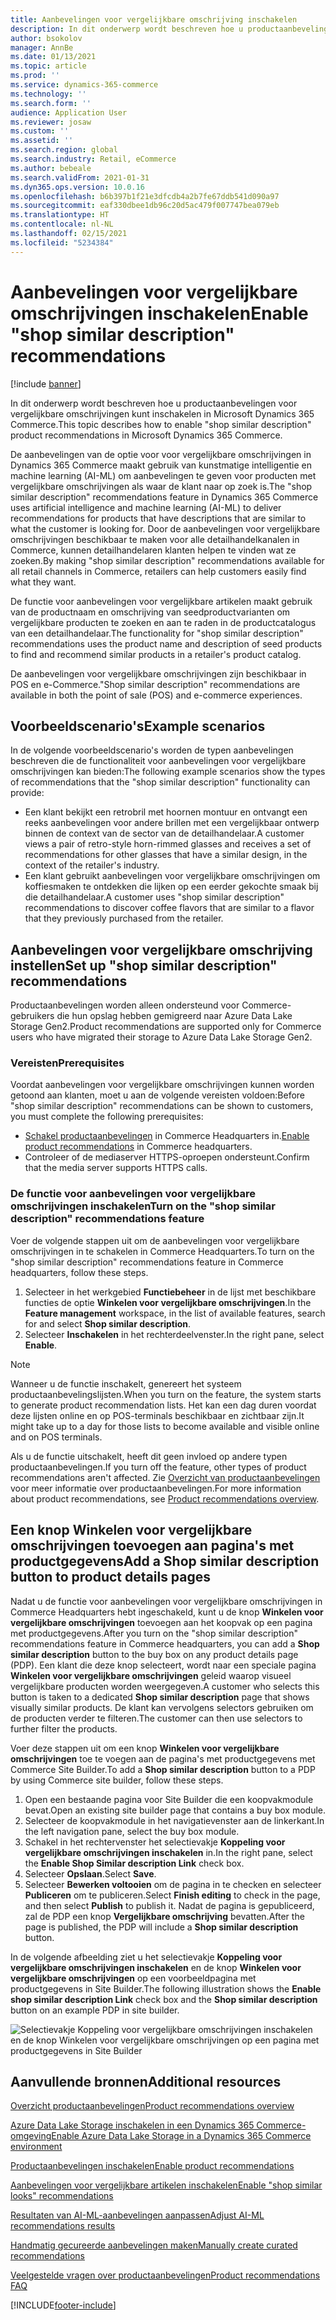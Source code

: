 ```yaml
---
title: Aanbevelingen voor vergelijkbare omschrijving inschakelen
description: In dit onderwerp wordt beschreven hoe u productaanbevelingen voor vergelijkbare omschrijvingen kunt inschakelen in Microsoft Dynamics 365 Commerce.
author: bsokolov
manager: AnnBe
ms.date: 01/13/2021
ms.topic: article
ms.prod: ''
ms.service: dynamics-365-commerce
ms.technology: ''
ms.search.form: ''
audience: Application User
ms.reviewer: josaw
ms.custom: ''
ms.assetid: ''
ms.search.region: global
ms.search.industry: Retail, eCommerce
ms.author: bebeale
ms.search.validFrom: 2021-01-31
ms.dyn365.ops.version: 10.0.16
ms.openlocfilehash: b6b397b1f21e3dfcdb4a2b7fe67ddb541d090a97
ms.sourcegitcommit: eaf330dbee1db96c20d5ac479f007747bea079eb
ms.translationtype: HT
ms.contentlocale: nl-NL
ms.lasthandoff: 02/15/2021
ms.locfileid: "5234384"
---
```

# <a name="enable-shop-similar-description-recommendations"></a><span data-ttu-id="1d7da-103">Aanbevelingen voor vergelijkbare omschrijvingen inschakelen</span><span class="sxs-lookup"><span data-stu-id="1d7da-103">Enable "shop similar description" recommendations</span></span>

[!include [banner](includes/banner.md)]

<span data-ttu-id="1d7da-104">In dit onderwerp wordt beschreven hoe u productaanbevelingen voor vergelijkbare omschrijvingen kunt inschakelen in Microsoft Dynamics 365 Commerce.</span><span class="sxs-lookup"><span data-stu-id="1d7da-104">This topic describes how to enable "shop similar description" product recommendations in Microsoft Dynamics 365 Commerce.</span></span>

<span data-ttu-id="1d7da-105">De aanbevelingen van de optie voor voor vergelijkbare omschrijvingen in Dynamics 365 Commerce maakt gebruik van kunstmatige intelligentie en machine learning (AI-ML) om aanbevelingen te geven voor producten met vergelijkbare omschrijvingen als waar de klant naar op zoek is.</span><span class="sxs-lookup"><span data-stu-id="1d7da-105">The "shop similar description" recommendations feature in Dynamics 365 Commerce uses artificial intelligence and machine learning (AI-ML) to deliver recommendations for products that have descriptions that are similar to what the customer is looking for.</span></span> <span data-ttu-id="1d7da-106">Door de aanbevelingen voor vergelijkbare omschrijvingen beschikbaar te maken voor alle detailhandelkanalen in Commerce, kunnen detailhandelaren klanten helpen te vinden wat ze zoeken.</span><span class="sxs-lookup"><span data-stu-id="1d7da-106">By making "shop similar description" recommendations available for all retail channels in Commerce, retailers can help customers easily find what they want.</span></span>

<span data-ttu-id="1d7da-107">De functie voor aanbevelingen voor vergelijkbare artikelen maakt gebruik van de productnaam en omschrijving van seedproductvarianten om vergelijkbare producten te zoeken en aan te raden in de productcatalogus van een detailhandelaar.</span><span class="sxs-lookup"><span data-stu-id="1d7da-107">The functionality for "shop similar description" recommendations uses the product name and description of seed products to find and recommend similar products in a retailer's product catalog.</span></span>

<span data-ttu-id="1d7da-108">De aanbevelingen voor vergelijkbare omschrijvingen zijn beschikbaar in POS en e-Commerce.</span><span class="sxs-lookup"><span data-stu-id="1d7da-108">"Shop similar description" recommendations are available in both the point of sale (POS) and e-commerce experiences.</span></span>

## <a name="example-scenarios"></a><span data-ttu-id="1d7da-109">Voorbeeldscenario's</span><span class="sxs-lookup"><span data-stu-id="1d7da-109">Example scenarios</span></span>

<span data-ttu-id="1d7da-110">In de volgende voorbeeldscenario's worden de typen aanbevelingen beschreven die de functionaliteit voor aanbevelingen voor vergelijkbare omschrijvingen kan bieden:</span><span class="sxs-lookup"><span data-stu-id="1d7da-110">The following example scenarios show the types of recommendations that the "shop similar description" functionality can provide:</span></span>

- <span data-ttu-id="1d7da-111">Een klant bekijkt een retrobril met hoornen montuur en ontvangt een reeks aanbevelingen voor andere brillen met een vergelijkbaar ontwerp binnen de context van de sector van de detailhandelaar.</span><span class="sxs-lookup"><span data-stu-id="1d7da-111">A customer views a pair of retro-style horn-rimmed glasses and receives a set of recommendations for other glasses that have a similar design, in the context of the retailer's industry.</span></span>
- <span data-ttu-id="1d7da-112">Een klant gebruikt aanbevelingen voor vergelijkbare omschrijvingen om koffiesmaken te ontdekken die lijken op een eerder gekochte smaak bij die detailhandelaar.</span><span class="sxs-lookup"><span data-stu-id="1d7da-112">A customer uses "shop similar description" recommendations to discover coffee flavors that are similar to a flavor that they previously purchased from the retailer.</span></span>

## <a name="set-up-shop-similar-description-recommendations"></a><span data-ttu-id="1d7da-113">Aanbevelingen voor vergelijkbare omschrijving instellen</span><span class="sxs-lookup"><span data-stu-id="1d7da-113">Set up "shop similar description" recommendations</span></span>

<span data-ttu-id="1d7da-114">Productaanbevelingen worden alleen ondersteund voor Commerce-gebruikers die hun opslag hebben gemigreerd naar Azure Data Lake Storage Gen2.</span><span class="sxs-lookup"><span data-stu-id="1d7da-114">Product recommendations are supported only for Commerce users who have migrated their storage to Azure Data Lake Storage Gen2.</span></span>

### <a name="prerequisites"></a><span data-ttu-id="1d7da-115">Vereisten</span><span class="sxs-lookup"><span data-stu-id="1d7da-115">Prerequisites</span></span>

<span data-ttu-id="1d7da-116">Voordat aanbevelingen voor vergelijkbare omschrijvingen kunnen worden getoond aan klanten, moet u aan de volgende vereisten voldoen:</span><span class="sxs-lookup"><span data-stu-id="1d7da-116">Before "shop similar description" recommendations can be shown to customers, you must complete the following prerequisites:</span></span>

- <span data-ttu-id="1d7da-117">[Schakel productaanbevelingen](enable-product-recommendations.md) in Commerce Headquarters in.</span><span class="sxs-lookup"><span data-stu-id="1d7da-117">[Enable product recommendations](enable-product-recommendations.md) in Commerce headquarters.</span></span>
- <span data-ttu-id="1d7da-118">Controleer of de mediaserver HTTPS-oproepen ondersteunt.</span><span class="sxs-lookup"><span data-stu-id="1d7da-118">Confirm that the media server supports HTTPS calls.</span></span>

### <a name="turn-on-the-shop-similar-description-recommendations-feature"></a><span data-ttu-id="1d7da-119">De functie voor aanbevelingen voor vergelijkbare omschrijvingen inschakelen</span><span class="sxs-lookup"><span data-stu-id="1d7da-119">Turn on the "shop similar description" recommendations feature</span></span>

<span data-ttu-id="1d7da-120">Voer de volgende stappen uit om de aanbevelingen voor vergelijkbare omschrijvingen in te schakelen in Commerce Headquarters.</span><span class="sxs-lookup"><span data-stu-id="1d7da-120">To turn on the "shop similar description" recommendations feature in Commerce headquarters, follow these steps.</span></span>

1. <span data-ttu-id="1d7da-121">Selecteer in het werkgebied **Functiebeheer** in de lijst met beschikbare functies de optie **Winkelen voor vergelijkbare omschrijvingen**.</span><span class="sxs-lookup"><span data-stu-id="1d7da-121">In the **Feature management** workspace, in the list of available features, search for and select **Shop similar description**.</span></span>
1. <span data-ttu-id="1d7da-122">Selecteer **Inschakelen** in het rechterdeelvenster.</span><span class="sxs-lookup"><span data-stu-id="1d7da-122">In the right pane, select **Enable**.</span></span>

> [!NOTE]
> <span data-ttu-id="1d7da-123">Wanneer u de functie inschakelt, genereert het systeem productaanbevelingslijsten.</span><span class="sxs-lookup"><span data-stu-id="1d7da-123">When you turn on the feature, the system starts to generate product recommendation lists.</span></span> <span data-ttu-id="1d7da-124">Het kan een dag duren voordat deze lijsten online en op POS-terminals beschikbaar en zichtbaar zijn.</span><span class="sxs-lookup"><span data-stu-id="1d7da-124">It might take up to a day for those lists to become available and visible online and on POS terminals.</span></span>
>
> <span data-ttu-id="1d7da-125">Als u de functie uitschakelt, heeft dit geen invloed op andere typen productaanbevelingen.</span><span class="sxs-lookup"><span data-stu-id="1d7da-125">If you turn off the feature, other types of product recommendations aren't affected.</span></span> <span data-ttu-id="1d7da-126">Zie [Overzicht van productaanbevelingen](product-recommendations.md) voor meer informatie over productaanbevelingen.</span><span class="sxs-lookup"><span data-stu-id="1d7da-126">For more information about product recommendations, see [Product recommendations overview](product-recommendations.md).</span></span>

## <a name="add-a-shop-similar-description-button-to-product-details-pages"></a><span data-ttu-id="1d7da-127">Een knop Winkelen voor vergelijkbare omschrijvingen toevoegen aan pagina's met productgegevens</span><span class="sxs-lookup"><span data-stu-id="1d7da-127">Add a Shop similar description button to product details pages</span></span>

<span data-ttu-id="1d7da-128">Nadat u de functie voor aanbevelingen voor vergelijkbare omschrijvingen in Commerce Headquarters hebt ingeschakeld, kunt u de knop **Winkelen voor vergelijkbare omschrijvingen** toevoegen aan het koopvak op een pagina met productgegevens.</span><span class="sxs-lookup"><span data-stu-id="1d7da-128">After you turn on the "shop similar description" recommendations feature in Commerce headquarters, you can add a **Shop similar description** button to the buy box on any product details page (PDP).</span></span> <span data-ttu-id="1d7da-129">Een klant die deze knop selecteert, wordt naar een speciale pagina **Winkelen voor vergelijkbare omschrijvingen** geleid waarop visueel vergelijkbare producten worden weergegeven.</span><span class="sxs-lookup"><span data-stu-id="1d7da-129">A customer who selects this button is taken to a dedicated **Shop similar description** page that shows visually similar products.</span></span> <span data-ttu-id="1d7da-130">De klant kan vervolgens selectors gebruiken om de producten verder te filteren.</span><span class="sxs-lookup"><span data-stu-id="1d7da-130">The customer can then use selectors to further filter the products.</span></span>

<span data-ttu-id="1d7da-131">Voer deze stappen uit om een knop **Winkelen voor vergelijkbare omschrijvingen** toe te voegen aan de pagina's met productgegevens met Commerce Site Builder.</span><span class="sxs-lookup"><span data-stu-id="1d7da-131">To add a **Shop similar description** button to a PDP by using Commerce site builder, follow these steps.</span></span>

1. <span data-ttu-id="1d7da-132">Open een bestaande pagina voor Site Builder die een koopvakmodule bevat.</span><span class="sxs-lookup"><span data-stu-id="1d7da-132">Open an existing site builder page that contains a buy box module.</span></span>
1. <span data-ttu-id="1d7da-133">Selecteer de koopvakmodule in het navigatievenster aan de linkerkant.</span><span class="sxs-lookup"><span data-stu-id="1d7da-133">In the left navigation pane, select the buy box module.</span></span>
1. <span data-ttu-id="1d7da-134">Schakel in het rechtervenster het selectievakje **Koppeling voor vergelijkbare omschrijvingen inschakelen** in.</span><span class="sxs-lookup"><span data-stu-id="1d7da-134">In the right pane, select the **Enable Shop Similar description Link** check box.</span></span>
1. <span data-ttu-id="1d7da-135">Selecteer **Opslaan**.</span><span class="sxs-lookup"><span data-stu-id="1d7da-135">Select **Save**.</span></span>
1. <span data-ttu-id="1d7da-136">Selecteer **Bewerken voltooien** om de pagina in te checken en selecteer **Publiceren** om te publiceren.</span><span class="sxs-lookup"><span data-stu-id="1d7da-136">Select **Finish editing** to check in the page, and then select **Publish** to publish it.</span></span> <span data-ttu-id="1d7da-137">Nadat de pagina is gepubliceerd, zal de PDP een knop **Vergelijkbare omschrijving** bevatten.</span><span class="sxs-lookup"><span data-stu-id="1d7da-137">After the page is published, the PDP will include a **Shop similar description** button.</span></span>

<span data-ttu-id="1d7da-138">In de volgende afbeelding ziet u het selectievakje **Koppeling voor vergelijkbare omschrijvingen inschakelen** en de knop **Winkelen voor vergelijkbare omschrijvingen** op een voorbeeldpagina met productgegevens in Site Builder.</span><span class="sxs-lookup"><span data-stu-id="1d7da-138">The following illustration shows the **Enable shop similar description Link** check box and the **Shop similar description** button on an example PDP in site builder.</span></span>

![Selectievakje Koppeling voor vergelijkbare omschrijvingen inschakelen en de knop Winkelen voor vergelijkbare omschrijvingen op een pagina met productgegevens in Site Builder](./media/ter_site_builder_buybox_button.png)

## <a name="additional-resources"></a><span data-ttu-id="1d7da-140">Aanvullende bronnen</span><span class="sxs-lookup"><span data-stu-id="1d7da-140">Additional resources</span></span>

[<span data-ttu-id="1d7da-141">Overzicht productaanbevelingen</span><span class="sxs-lookup"><span data-stu-id="1d7da-141">Product recommendations overview</span></span>](product-recommendations.md)

[<span data-ttu-id="1d7da-142">Azure Data Lake Storage inschakelen in een Dynamics 365 Commerce-omgeving</span><span class="sxs-lookup"><span data-stu-id="1d7da-142">Enable Azure Data Lake Storage in a Dynamics 365 Commerce environment</span></span>](enable-adls-environment.md)

[<span data-ttu-id="1d7da-143">Productaanbevelingen inschakelen</span><span class="sxs-lookup"><span data-stu-id="1d7da-143">Enable product recommendations</span></span>](enable-product-recommendations.md)

[<span data-ttu-id="1d7da-144">Aanbevelingen voor vergelijkbare artikelen inschakelen</span><span class="sxs-lookup"><span data-stu-id="1d7da-144">Enable "shop similar looks" recommendations</span></span>](shop-similar-looks.md)

[<span data-ttu-id="1d7da-145">Resultaten van AI-ML-aanbevelingen aanpassen</span><span class="sxs-lookup"><span data-stu-id="1d7da-145">Adjust AI-ML recommendations results</span></span>](modify-product-recommendation-results.md)

[<span data-ttu-id="1d7da-146">Handmatig gecureerde aanbevelingen maken</span><span class="sxs-lookup"><span data-stu-id="1d7da-146">Manually create curated recommendations</span></span>](create-editorial-recommendation-lists.md)

[<span data-ttu-id="1d7da-147">Veelgestelde vragen over productaanbevelingen</span><span class="sxs-lookup"><span data-stu-id="1d7da-147">Product recommendations FAQ</span></span>](faq-recommendations.md)


[!INCLUDE[footer-include](../includes/footer-banner.md)]